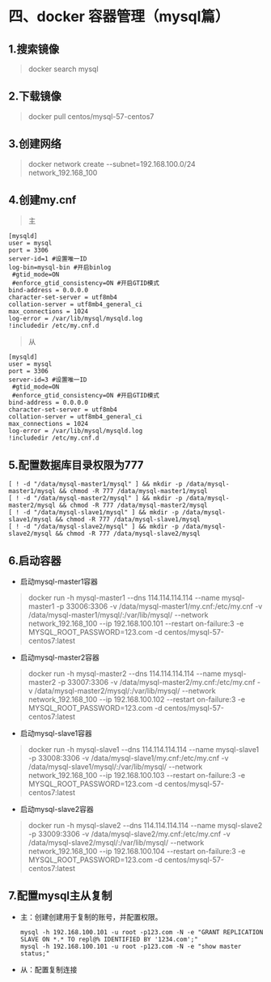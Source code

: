 # 四、docker 容器管理（mysql篇）

## 1.搜索镜像

> docker search mysql

## 2.下载镜像

> docker pull centos/mysql-57-centos7

## 3.创建网络

> docker network create --subnet=192.168.100.0/24 network_192.168_100

## 4.创建my.cnf

> 主

```@text
[mysqld]
user = mysql
port = 3306
server-id=1 #设置唯一ID
log-bin=mysql-bin #开启binlog
 #gtid_mode=ON
 #enforce_gtid_consistency=ON #开启GTID模式
bind-address = 0.0.0.0
character-set-server = utf8mb4
collation-server = utf8mb4_general_ci
max_connections = 1024
log-error = /var/lib/mysql/mysqld.log
!includedir /etc/my.cnf.d
```

> 从

```@text
[mysqld]
user = mysql
port = 3306
server-id=3 #设置唯一ID
 #gtid_mode=ON
 #enforce_gtid_consistency=ON #开启GTID模式
bind-address = 0.0.0.0
character-set-server = utf8mb4
collation-server = utf8mb4_general_ci
max_connections = 1024
log-error = /var/lib/mysql/mysqld.log
!includedir /etc/my.cnf.d
```

## 5.配置数据库目录权限为777

```@bash
[ ! -d "/data/mysql-master1/mysql" ] && mkdir -p /data/mysql-master1/mysql && chmod -R 777 /data/mysql-master1/mysql
[ ! -d "/data/mysql-master2/mysql" ] && mkdir -p /data/mysql-master2/mysql && chmod -R 777 /data/mysql-master2/mysql
[ ! -d "/data/mysql-slave1/mysql" ] && mkdir -p /data/mysql-slave1/mysql && chmod -R 777 /data/mysql-slave1/mysql
[ ! -d "/data/mysql-slave2/mysql" ] && mkdir -p /data/mysql-slave2/mysql && chmod -R 777 /data/mysql-slave2/mysql
```

## 6.启动容器

- 启动mysql-master1容器
> docker run -h mysql-master1 --dns 114.114.114.114 --name mysql-master1 -p 33006:3306 -v /data/mysql-master1/my.cnf:/etc/my.cnf -v /data/mysql-master1/mysql/:/var/lib/mysql/ --network network_192.168_100 --ip 192.168.100.101 --restart on-failure:3  -e MYSQL_ROOT_PASSWORD=123.com -d centos/mysql-57-centos7:latest

- 启动mysql-master2容器
> docker run -h mysql-master2 --dns 114.114.114.114 --name mysql-master2 -p 33007:3306 -v /data/mysql-master2/my.cnf:/etc/my.cnf -v /data/mysql-master2/mysql/:/var/lib/mysql/ --network network_192.168_100 --ip 192.168.100.102 --restart on-failure:3  -e MYSQL_ROOT_PASSWORD=123.com -d centos/mysql-57-centos7:latest

- 启动mysql-slave1容器
> docker run -h mysql-slave1 --dns 114.114.114.114 --name mysql-slave1 -p 33008:3306 -v /data/mysql-slave1/my.cnf:/etc/my.cnf -v /data/mysql-slave1/mysql/:/var/lib/mysql/ --network network_192.168_100 --ip 192.168.100.103 --restart on-failure:3  -e MYSQL_ROOT_PASSWORD=123.com -d centos/mysql-57-centos7:latest

- 启动mysql-slave2容器
> docker run -h mysql-slave2 --dns 114.114.114.114 --name mysql-slave2 -p 33009:3306 -v /data/mysql-slave2/my.cnf:/etc/my.cnf -v /data/mysql-slave2/mysql/:/var/lib/mysql/ --network network_192.168_100 --ip 192.168.100.104 --restart on-failure:3  -e MYSQL_ROOT_PASSWORD=123.com -d centos/mysql-57-centos7:latest

## 7.配置mysql主从复制

- 主：创建创建用于复制的账号，并配置权限。

  ```@bash
  mysql -h 192.168.100.101 -u root -p123.com -N -e "GRANT REPLICATION SLAVE ON *.* TO repl@% IDENTIFIED BY '1234.com';"
  mysql -h 192.168.100.101 -u root -p123.com -N -e "show master status;"
  ```

- 从：配置复制连接
